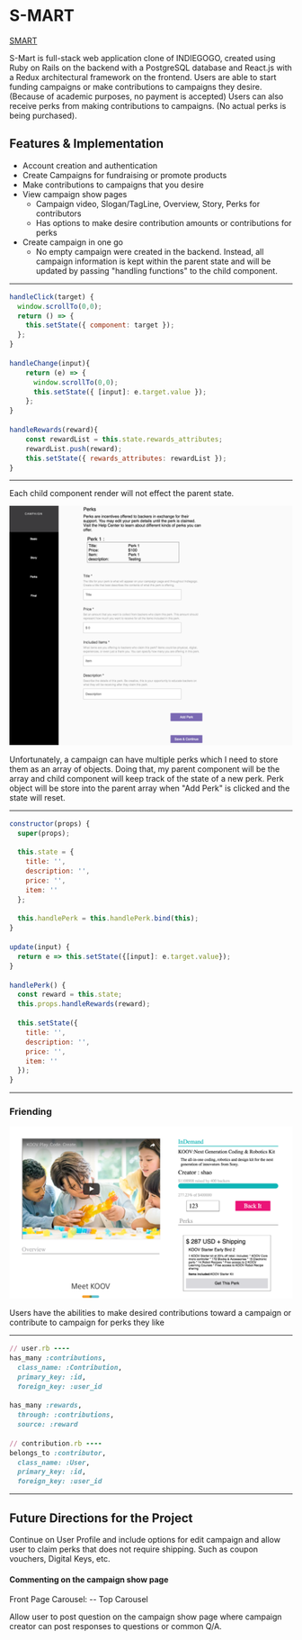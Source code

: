 # S-MART


[SMART](https://smart-aa.herokuapp.com/#/)


S-Mart is full-stack web application clone of INDIEGOGO, created using Ruby on Rails on the backend with a PostgreSQL database and React.js with a Redux architectural framework on the frontend. Users are able to start funding campaigns or make contributions to campaigns they desire. (Because of academic purposes, no payment is accepted) Users can also receive perks from making contributions to campaigns. (No actual perks is being purchased).


## Features & Implementation
* Account creation and authentication
* Create Campaigns for fundraising or promote products
* Make contributions to campaigns that you desire
* View campaign show pages
    * Campaign video, Slogan/TagLine, Overview, Story, Perks for contributors
    * Has options to make desire contribution amounts or contributions for perks
* Create campaign in one go
    * No empty campaign were created in the backend. Instead, all campaign information is kept within the parent state and will be updated by passing "handling functions" to the child component.

---
```javascript
handleClick(target) {
  window.scrollTo(0,0);
  return () => {
    this.setState({ component: target });
  };
}

handleChange(input){
    return (e) => {
      window.scrollTo(0,0);
      this.setState({ [input]: e.target.value });
    };
}

handleRewards(reward){
    const rewardList = this.state.rewards_attributes;
    rewardList.push(reward);
    this.setState({ rewards_attributes: rewardList });
}
```
---
Each child component render will not effect the parent state.

![Perk](app/assets/images/pro/perk.png)

Unfortunately, a campaign can have multiple perks which I need to store them as an array of objects. Doing that, my parent component will be the array and child component will keep track of the state of a new perk. Perk object will be store into the parent array when "Add Perk" is clicked and the state will reset.

---
```javascript
constructor(props) {
  super(props);

  this.state = {
    title: '',
    description: '',
    price: '',
    item: ''
  };

  this.handlePerk = this.handlePerk.bind(this);
}

update(input) {
  return e => this.setState({[input]: e.target.value});
}

handlePerk() {
  const reward = this.state;
  this.props.handleRewards(reward);

  this.setState({
    title: '',
    description: '',
    price: '',
    item: ''
  });
}
```
---
### Friending

![Contributions](app/assets/images/pro/contributions.png)

Users have the abilities to make desired contributions toward a campaign or contribute to campaign for perks they like

---
```ruby
// user.rb ----
has_many :contributions,
  class_name: :Contribution,
  primary_key: :id,
  foreign_key: :user_id

has_many :rewards,
  through: :contributions,
  source: :reward

// contribution.rb ----
belongs_to :contributor,
  class_name: :User,
  primary_key: :id,
  foreign_key: :user_id
```

---


## Future Directions for the Project

Continue on User Profile and include options for edit campaign and allow user to claim perks that does not require shipping. Such as coupon vouchers, Digital Keys, etc.

#### Commenting on the campaign show page
Front Page Carousel:
-- Top Carousel

Allow user to post question on the campaign show page where campaign creator can post responses to questions or common Q/A.
